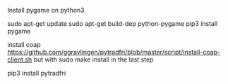 Install pygame on python3 

sudo apt-get update
sudo apt-get build-dep python-pygame
pip3 install pygame


install coap
https://github.com/ggravlingen/pytradfri/blob/master/script/install-coap-client.sh
but with 
sudo make install in the last step

pip3 install pytradfri